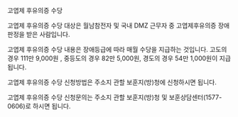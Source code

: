 고엽제 후유의증 수당


고엽제 후유의증 수당 대상은 월남참전자 및 국내 DMZ 근무자 중 고엽제후유의증 장애 판정을 받은 사람입니다.


고엽제 후유의증 수당 내용은 장애등급에 따라 매월 수당을 지급하는 것입니다.
고도의 경우 111만 9,000원 , 중등도의 경우 82만 5,000원, 경도의 경우 54만 1,000원이 지급됩니다.


고엽제 후유의증 수당 신청방법은 주소지 관할 보훈지(방)청에 신청하시면 됩니다.


고엽제 후유의증 수당 신청문의는 주소지 관할 보훈지(방)청 및 보훈상담센터(1577-0606)로 하시면 됩니다.